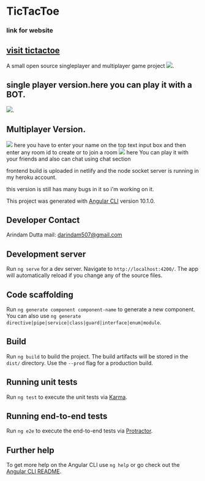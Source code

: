 # TicTacToe
### link for website
[visit tictactoe](https://ad-tic-tac-toe.netlify.app/home)
---
A small open source singleplayer and multiplayer game project
![](src/assets/images/land_page.png).
## single player version.here you can play it with a BOT.
![](src/assets/images/single_player.png).
## Multiplayer Version.
![](src/assets/images/multi_player.png)
here you have to enter your name on the top text input box
and then enter any room id to create or to join a room
![](src/assets/images/chats_nd_multi.png)
here You can play it with your friends and also can chat using chat section

frontend build is uploaded in netlify and the node socket server is running in my heroku account.

this version is still has many bugs in it so i'm working on it.

This project was generated with [Angular CLI](https://github.com/angular/angular-cli) version 10.1.0.

## Developer Contact
Arindam Dutta
mail: darindam507@gmail.com
## Development server

Run `ng serve` for a dev server. Navigate to `http://localhost:4200/`. The app will automatically reload if you change any of the source files.

## Code scaffolding

Run `ng generate component component-name` to generate a new component. You can also use `ng generate directive|pipe|service|class|guard|interface|enum|module`.

## Build

Run `ng build` to build the project. The build artifacts will be stored in the `dist/` directory. Use the `--prod` flag for a production build.

## Running unit tests

Run `ng test` to execute the unit tests via [Karma](https://karma-runner.github.io).

## Running end-to-end tests

Run `ng e2e` to execute the end-to-end tests via [Protractor](http://www.protractortest.org/).

## Further help

To get more help on the Angular CLI use `ng help` or go check out the [Angular CLI README](https://github.com/angular/angular-cli/blob/master/README.md).
